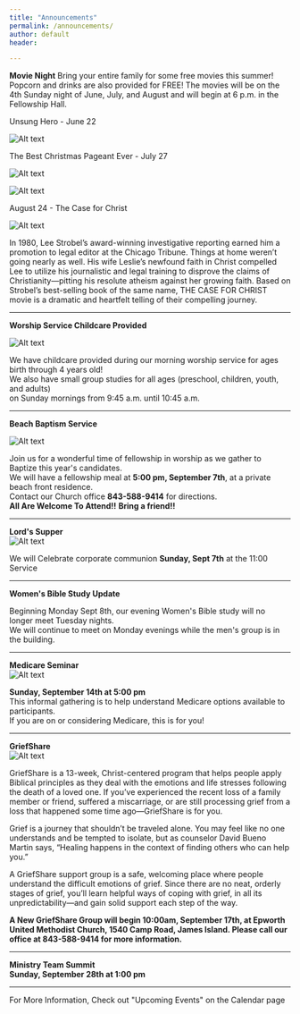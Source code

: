 ```yaml
---
title: "Announcements"
permalink: /announcements/
author: default
header:

---
```


**Movie Night**
Bring your entire family for some free movies this summer! Popcorn and drinks are also provided for FREE!  The movies will be on the 4th Sunday night of June, July, and August and will begin at 6 p.m. in the Fellowship Hall.  

Unsung Hero - June 22

![Alt text](/assets/images/unsung-hero.jpg)

The Best Christmas Pageant Ever - July 27

![Alt text](/assets/images/Best%20Christmas%20Ever.jpeg)

![Alt text](/assets/images/Best%20Christmas%202.jpg)

August 24 - The Case for Christ

![Alt text](/assets/images/540x300.jpg)

In 1980, Lee Strobel’s award-winning investigative
reporting earned him a promotion to legal editor at the
Chicago Tribune. Things at home weren’t going nearly as
well. His wife Leslie’s newfound faith in Christ compelled
Lee to utilize his journalistic and legal training to disprove
the claims of Christianity—pitting his resolute atheism
against her growing faith.
Based on Strobel’s best-selling book of the same name,
THE CASE FOR CHRIST movie is a dramatic and heartfelt
telling of their compelling journey.
<hr>


**Worship Service Childcare Provided**    

![Alt text](/assets/images/Childcare%20picture.jpeg)

  

We have childcare provided during our morning worship service for ages birth through 4 years old!  
We also have small group studies for all ages (preschool, children, youth, and adults)  
on Sunday mornings from 9:45 a.m. until 10:45 a.m.      
<hr>
 

**Beach Baptism Service**   

![Alt text](/assets/images/Beach%20Baptism%20Picture.jpg)  

 


Join us for a wonderful time of fellowship in worship as we gather to Baptize this year's candidates.  
We will have a fellowship meal at **5:00 pm, September 7th**, at a private beach front residence.   
Contact our Church office **843-588-9414** for directions.   
**All Are Welcome To Attend!!**
**Bring a friend!!**  
<hr>  


**Lord's Supper**    
![Alt text](/assets/images/Lord's%20Supper%20Picture.jpg)  

We will Celebrate corporate communion **Sunday, Sept 7th** at the 11:00 Service  
<hr>  

**Women's Bible Study Update**  

 
Beginning Monday Sept 8th, our evening Women's Bible study will no longer meet Tuesday nights.  
We will continue to meet on Monday evenings while the men's group is in the building.  


  <hr>    

  **Medicare Seminar**   
  ![Alt text](/assets/images/Medicare%20Picture.png)  
  
  **Sunday, September 14th at 5:00 pm**  
  This informal gathering is to help understand Medicare options available to participants.  
  If you are on or considering Medicare, this is for you!  
  <hr>    

 **GriefShare**    
 ![Alt text](/assets/images/GriefShare%20Picture.jpg)  
 
GriefShare is a 13-week, Christ-centered program that helps people apply Biblical principles as they deal with the emotions and life stresses following the death of a loved one. If you’ve experienced the recent loss of a family member or friend, suffered a miscarriage, or are still processing grief from a loss that happened some time ago—GriefShare is for you.   
    
Grief is a journey that shouldn’t be traveled alone. You may feel like no one understands and be tempted to isolate, but as counselor David Bueno Martin says, “Healing happens in the context of finding others who can help you.”  

A GriefShare support group is a safe, welcoming place where people understand the difficult emotions of grief. Since there are no neat, orderly stages of grief, you’ll learn helpful ways of coping with grief, in all its unpredictability—and gain solid support each step of the way.  

**A New GriefShare Group will begin 10:00am, September 17th, at Epworth United Methodist Church, 1540 Camp Road, James Island.
Please call our office at 843-588-9414 for more information.**  
<hr>  


  **Ministry Team Summit**  
  **Sunday, September 28th at 1:00 pm**  
  <hr>  
  
  For More Information, Check out "Upcoming Events" on the Calendar page

